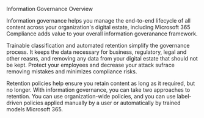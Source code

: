 Information Governance Overview

Information governance helps you manage the end-to-end lifecycle of all content across your organization's digital estate, including Microsoft 365 Compliance adds value to your overall information goveranance framework.

Trainable classification and automated retention simplify the governance process. It keeps the data necessary for business, regulatory, legal and other reasns, and removing any data from your digital estate that should not be kept. Protect your employees and decrease your attack sufrace removing mistakes and minimizes compliance risks.

Retention policies help ensure you retain content as long as it required, but no longer. With information governance, you can take two approaches to retention. You can use organization-wide policies, and you can use label-driven policies applied manually by a user or automatically by trained models Microsoft 365.
